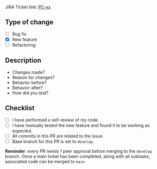 JIRA Ticket link: [PC-xx](https://makeitmvp.atlassian.net/browse/PC-xx)

## Type of change

- [ ] Bug fix
- [x] New feature
- [ ] Refactoring

## Description

- Changes made?
- Reason for changes?
- Behavior before?
- Behavior after?
- How did you test?

## Checklist

- [ ] I have performed a self-review of my code.
- [ ] I have manually tested the new feature and found it to be working as expected.
- [ ] All commits in this PR are related to the issue.
- [ ] Base branch for this PR is set to `develop`.

**Reminder**: every PR needs 1 peer approval before merging to the `develop` branch. Once a main ticket has been completed, along with all subtasks, associated code can be merged to `main`.

